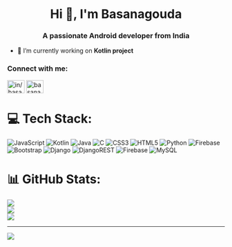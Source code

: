 <h1 align="center">Hi 👋, I'm Basanagouda</h1>
<h3 align="center">A passionate Android developer from India</h3>

- 🔭 I’m currently working on **Kotlin project**

<h3 align="left">Connect with me:</h3>
<p align="left">
<a href="https://linkedin.com/in/in/basanagouda-d-b36523339" target="blank"><img align="center" src="https://raw.githubusercontent.com/rahuldkjain/github-profile-readme-generator/master/src/images/icons/Social/linked-in-alt.svg" alt="in/basanagouda-d-b36523339" height="30" width="40" /></a>
<a href="https://www.leetcode.com/basanagouda25" target="blank"><img align="center" src="https://raw.githubusercontent.com/rahuldkjain/github-profile-readme-generator/master/src/images/icons/Social/leet-code.svg" alt="basanagouda25" height="30" width="40" /></a>
</p>

# 💻 Tech Stack:
![JavaScript](https://img.shields.io/badge/javascript-%23323330.svg?style=for-the-badge&logo=javascript&logoColor=%23F7DF1E) ![Kotlin](https://img.shields.io/badge/kotlin-%237F52FF.svg?style=for-the-badge&logo=kotlin&logoColor=white) ![Java](https://img.shields.io/badge/java-%23ED8B00.svg?style=for-the-badge&logo=openjdk&logoColor=white) ![C](https://img.shields.io/badge/c-%2300599C.svg?style=for-the-badge&logo=c&logoColor=white) ![CSS3](https://img.shields.io/badge/css3-%231572B6.svg?style=for-the-badge&logo=css3&logoColor=white) ![HTML5](https://img.shields.io/badge/html5-%23E34F26.svg?style=for-the-badge&logo=html5&logoColor=white) ![Python](https://img.shields.io/badge/python-3670A0?style=for-the-badge&logo=python&logoColor=ffdd54) ![Firebase](https://img.shields.io/badge/firebase-%23039BE5.svg?style=for-the-badge&logo=firebase) ![Bootstrap](https://img.shields.io/badge/bootstrap-%238511FA.svg?style=for-the-badge&logo=bootstrap&logoColor=white) ![Django](https://img.shields.io/badge/django-%23092E20.svg?style=for-the-badge&logo=django&logoColor=white) ![DjangoREST](https://img.shields.io/badge/DJANGO-REST-ff1709?style=for-the-badge&logo=django&logoColor=white&color=ff1709&labelColor=gray) ![Firebase](https://img.shields.io/badge/firebase-a08021?style=for-the-badge&logo=firebase&logoColor=ffcd34) ![MySQL](https://img.shields.io/badge/mysql-4479A1.svg?style=for-the-badge&logo=mysql&logoColor=white)
# 📊 GitHub Stats:
![](https://github-readme-stats.vercel.app/api?username=Basanagouda25&theme=dark&hide_border=false&include_all_commits=false&count_private=false)<br/>
![](https://nirzak-streak-stats.vercel.app/?user=Basanagouda25&theme=dark&hide_border=false)<br/>
![](https://github-readme-stats.vercel.app/api/top-langs/?username=Basanagouda25&theme=dark&hide_border=false&include_all_commits=false&count_private=false&layout=compact)

---
[![](https://visitcount.itsvg.in/api?id=Basanagouda25&icon=0&color=0)](https://visitcount.itsvg.in)

<!-- Proudly created with GPRM ( https://gprm.itsvg.in ) -->

<!--<p><img align="center" src="https://github-readme-stats.vercel.app/api/top-langs?username=basanagouda25&show_icons=true&locale=en&layout=compact" alt="basanagouda25" /></p>-->
